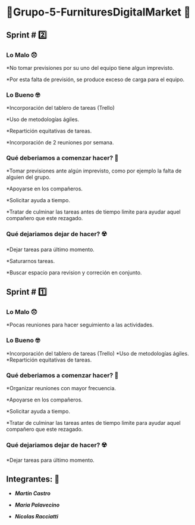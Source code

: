 # 💈Grupo-5-FurnituresDigitalMarket 💈

## Sprint \# 2️⃣

### Lo Malo 😞
*No tomar previsiones por su uno del equipo tiene algun imprevisto.

*Por esta falta de previsión, se produce exceso de carga para el equipo.
### Lo Bueno 🤓
*Incorporación del tablero de tareas (Trello)

*Uso de metodologías ágiles.

*Repartición equitativas de tareas.

*Incorporación de 2 reuniones por semana.

### Qué deberiamos a comenzar hacer? 🤔
*Tomar previsiones ante algún imprevisto, como por ejemplo la falta de alguien del grupo.

*Apoyarse en los compañeros.

*Solicitar ayuda a tiempo.

*Tratar de culminar las tareas antes de tiempo limite para ayudar aquel compañero que este rezagado.

### Qué dejariamos dejar de hacer? ☢️
*Dejar tareas para último momento.

*Saturarnos tareas.

*Buscar espacio para revision y correción en conjunto.


## Sprint \# 1️⃣

### Lo Malo 😞
*Pocas reuniones para hacer seguimiento a las actividades.

### Lo Bueno 🤓
*Incorporación del tablero de tareas (Trello)
*Uso de metodologías ágiles.
*Repartición equitativas de tareas.

### Qué deberiamos a comenzar hacer? 🤔
*Organizar reuniones con mayor frecuencia.

*Apoyarse en los compañeros.

*Solicitar ayuda a tiempo.

*Tratar de culminar las tareas antes de tiempo limite para ayudar aquel compañero que este rezagado.

### Qué dejariamos dejar de hacer? ☢️
*Dejar tareas para último momento.


## Integrantes: 🤩
- ***Martin Castro***
  
- ***Maria Palavecino***
  
- ***Nicolas Racciatti***


